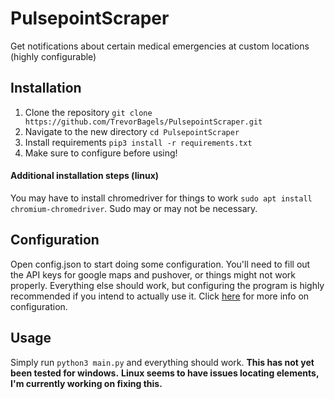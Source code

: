 # PulsepointScraper
Get notifications about certain medical emergencies at custom locations (highly configurable)

## Installation
1. Clone the repository `git clone https://github.com/TrevorBagels/PulsepointScraper.git`
2. Navigate to the new directory `cd PulsepointScraper`
3. Install requirements `pip3 install -r requirements.txt`
4. Make sure to configure before using!
#### Additional installation steps (linux)
You may have to install chromedriver for things to work `sudo apt install chromium-chromedriver`. Sudo may or may not be necessary.

## Configuration
Open config.json to start doing some configuration. You'll need to fill out the API keys for google maps and pushover, or things might not work properly. Everything else should work, but configuring the program is highly recommended if you intend to actually use it. Click [here](https://github.com/TrevorBagels/PulsepointScraper/wiki/Configuration) for more info on configuration. 

## Usage
Simply run `python3 main.py` and everything should work.
**This has not yet been tested for windows.**
**Linux seems to have issues locating elements, I'm currently working on fixing this.**
